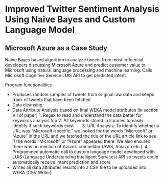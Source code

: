 # Improved Twitter Sentiment Analysis Using Naive Bayes and Custom Language Model
## Microsoft Azure as a Case Study 

Naive Bayes based algorithm to analyze tweets from most influential developers discussing Microsoft Azure and predict customer value to Microsoft using natural language processing and machine learning. Calls Microsoft Cognitive Service LUIS API to get predicted intent. 


Program functionalities
- Produces random samples of tweets from original raw data and keeps track of tweets that have been fetched
- Data cleansing: 
- Data Attribute Analysis based on final WEKA model attributes (in section VII of paper)
       1. Regex to read and understand the data better for keywords analysis too 
       2. All keywords stored in libraries to easily identify if such keywords exist 
       3. URL Analysis: To identify whether a URL was “Microsoft-specific,” we looked for the words “Microsoft” or “Azure” in the URL and we fetched the title of the URL article link to see if the words “Microsoft” or “Azure” appeared there. We also ensured there was no mention of Azure’s competitor (AWS, Amazon etc.). 
       4. Programmed automatic call to custom language model developed with LUIS (Language Understanding Intelligent Services) API so tweets could automatically receive intent prediction and score 
- Writes all data attributes results into a CSV file to be uploaded into WEKA (CSV Writer)
